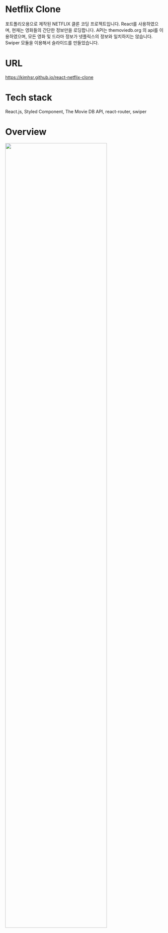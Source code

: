 # Netflix Clone
포트폴리오용으로 제작된 NETFLIX 클론 코딩 프로젝트입니다.
React를 사용하였으며, 현재는 영화들의 간단한 정보만을 로딩합니다.
API는 themoviedb.org 의 api를 이용하였으며, 모든 영화 및 드라마 정보가 넷플릭스의 정보와 일치하지는 않습니다.
Swiper 모듈을 이용해서 슬라이드를 만들었습니다.

# URL
https://kimhsr.github.io/react-netflix-clone

# Tech stack
React.js, Styled Component, The Movie DB API, react-router, swiper

# Overview
<img width="80%" src="https://user-images.githubusercontent.com/97604805/209760556-d7f38eb2-5cd3-4d17-b281-7ead8ca98cf7.png"/>

